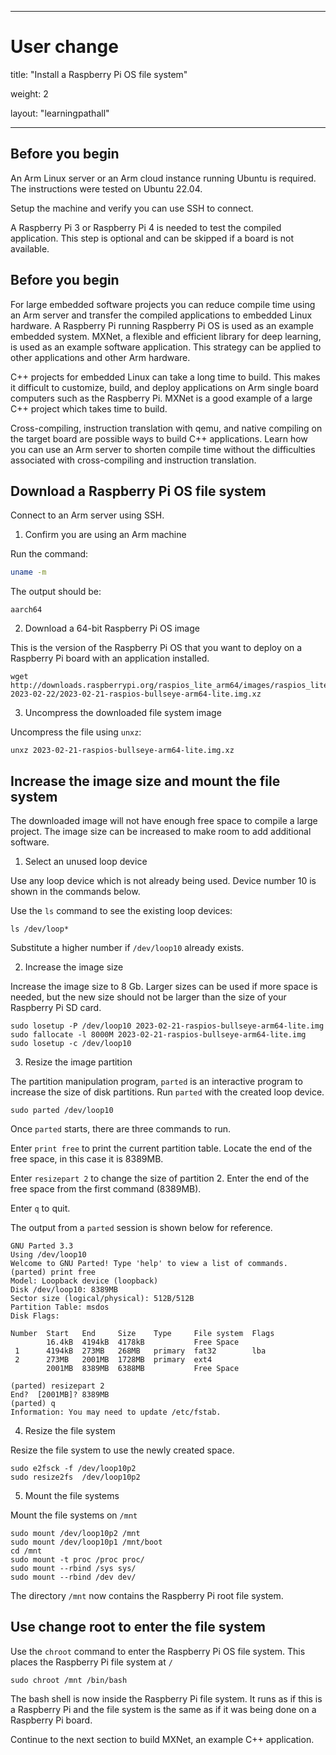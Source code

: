  ---
# User change
title: "Install a Raspberry Pi OS file system"

weight: 2

layout: "learningpathall"

---

## Before you begin

An Arm Linux server or an Arm cloud instance running Ubuntu is required. The instructions were tested on Ubuntu 22.04.

Setup the machine and verify you can use SSH to connect.

A Raspberry Pi 3 or Raspberry Pi 4 is needed to test the compiled application. This step is optional and can be skipped if a board is not available. 

## Before you begin 

For large embedded software projects you can reduce compile time using an Arm server and transfer the compiled applications to embedded Linux hardware. A Raspberry Pi running Raspberry Pi OS is used as an example embedded system. MXNet, a flexible and efficient library for deep learning, is used as an example software application. This strategy can be applied to other applications and other Arm hardware. 

C++ projects for embedded Linux can take a long time to build. This makes it difficult to customize, build, and deploy applications on Arm single board computers such as the Raspberry Pi. MXNet is a good example of a large C++ project which takes time to build. 

Cross-compiling, instruction translation with qemu, and native compiling on the target board are possible ways to build C++ applications. Learn how you can use an Arm server to shorten compile time without the difficulties associated with cross-compiling and instruction translation. 

## Download a Raspberry Pi OS file system 

Connect to an Arm server using SSH.

1. Confirm you are using an Arm machine

Run the command:

```bash
uname -m
```

The output should be:

```output
aarch64
```

2. Download a 64-bit Raspberry Pi OS image 

This is the version of the Raspberry Pi OS that you want to deploy on a Raspberry Pi board with an application installed. 

```console
wget http://downloads.raspberrypi.org/raspios_lite_arm64/images/raspios_lite_arm64-2023-02-22/2023-02-21-raspios-bullseye-arm64-lite.img.xz
```

3. Uncompress the downloaded file system image

Uncompress the file using `unxz`:

```console
unxz 2023-02-21-raspios-bullseye-arm64-lite.img.xz
```

## Increase the image size and mount the file system

The downloaded image will not have enough free space to compile a large project. The image size can be increased to make room to add additional software. 

1. Select an unused loop device 

Use any loop device which is not already being used. Device number 10 is shown in the commands below. 

Use the `ls` command to see the existing loop devices: 

```console
ls /dev/loop*
```

Substitute a higher number if `/dev/loop10` already exists. 

2. Increase the image size 

Increase the image size to 8 Gb. Larger sizes can be used if more space is needed, but the new size should not be larger than the size of your Raspberry Pi SD card.

```console
sudo losetup -P /dev/loop10 2023-02-21-raspios-bullseye-arm64-lite.img
sudo fallocate -l 8000M 2023-02-21-raspios-bullseye-arm64-lite.img
sudo losetup -c /dev/loop10
```

3. Resize the image partition 

The partition manipulation program, `parted` is an interactive program to increase the size of disk partitions. Run `parted` with the created loop device. 

```console
sudo parted /dev/loop10
```

Once `parted` starts, there are three commands to run. 

Enter `print free` to print the current partition table. Locate the end of the free space, in this case it is 8389MB. 

Enter `resizepart 2` to change the size of partition 2. Enter the end of the free space from the first command (8389MB). 

Enter `q` to quit.

The output from a `parted` session is shown below for reference.

```output
GNU Parted 3.3
Using /dev/loop10
Welcome to GNU Parted! Type 'help' to view a list of commands.
(parted) print free                                                       
Model: Loopback device (loopback)
Disk /dev/loop10: 8389MB
Sector size (logical/physical): 512B/512B
Partition Table: msdos
Disk Flags: 

Number  Start   End     Size    Type     File system  Flags
        16.4kB  4194kB  4178kB           Free Space
 1      4194kB  273MB   268MB   primary  fat32        lba
 2      273MB   2001MB  1728MB  primary  ext4
        2001MB  8389MB  6388MB           Free Space

(parted) resizepart 2                                                     
End?  [2001MB]? 8389MB                                                    
(parted) q                                                                
Information: You may need to update /etc/fstab.
```

4. Resize the file system 

Resize the file system to use the newly created space.

```console
sudo e2fsck -f /dev/loop10p2
sudo resize2fs  /dev/loop10p2
```

5. Mount the file systems

Mount the file systems on `/mnt`

```console
sudo mount /dev/loop10p2 /mnt
sudo mount /dev/loop10p1 /mnt/boot
cd /mnt
sudo mount -t proc /proc proc/
sudo mount --rbind /sys sys/
sudo mount --rbind /dev dev/
```

The directory `/mnt` now contains the Raspberry Pi root file system. 

## Use change root to enter the file system 

Use the `chroot` command to enter the Raspberry Pi OS file system. This places the Raspberry Pi file system at `/` 

```console
sudo chroot /mnt /bin/bash
```

The bash shell is now inside the Raspberry Pi file system. It runs as if this is a Raspberry Pi and the file system is the same as if it was being done on a Raspberry Pi board. 

Continue to the next section to build MXNet, an example C++ application. 

